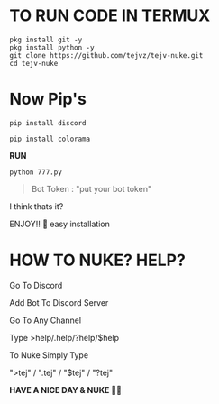 # TO RUN CODE IN TERMUX

```
pkg install git -y
pkg install python -y
git clone https://github.com/tejvz/tejv-nuke.git
cd tejv-nuke
```

# Now Pip's

```pip install discord```

```pip install colorama```

**RUN**

``python 777.py``

> Bot Token : "put your bot token"

~~I think thats it?~~

ENJOY!! 🫡 easy installation

# HOW TO NUKE? HELP?

Go To Discord

Add Bot To Discord Server

Go To Any Channel

Type >help/.help/?help/$help

To Nuke Simply Type

">tej" / ".tej" / "$tej" / "?tej"

**HAVE A NICE DAY & NUKE 👋🏻**